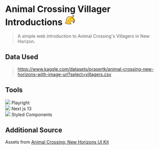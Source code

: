 
 # Animal Crossing Villager Introductions <img width='35px' src='public\goldenLeaf.svg'></img> 

>A simple web introduction to Animal Crossing's Villagers in New Horizon.

## Data Used

>https://www.kaggle.com/datasets/prasertk/animal-crossing-new-horizons-with-image-url?select=villagers.csv

## Tools 
<img src='https://user-images.githubusercontent.com/91308007/218234503-90cf69fc-067a-418e-9882-47fc0ae4317c.png' width= '35px'></img> Playright <br>
<img src='https://user-images.githubusercontent.com/91308007/218234515-e49ad745-f12b-445c-9b9b-599b6240df8d.png' width= '35px'></img> Next js 13 <br>
<img src='https://user-images.githubusercontent.com/91308007/218234520-0e02a2c5-d618-4133-9fa1-287b3f480358.png' width= '35px'></img>  Styled Components 

## Additional Source
Assets from <a href='https://www.figma.com/community/file/1155196388062943961'>Animal Crossing:
New Horizons UI Kit </a>
